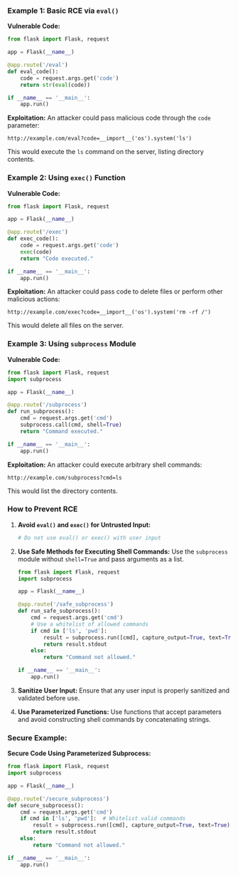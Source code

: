 ### Example 1: Basic RCE via `eval()`

**Vulnerable Code:**
```python
from flask import Flask, request

app = Flask(__name__)

@app.route('/eval')
def eval_code():
    code = request.args.get('code')
    return str(eval(code))

if __name__ == '__main__':
    app.run()
```

**Exploitation:**
An attacker could pass malicious code through the `code` parameter:
```
http://example.com/eval?code=__import__('os').system('ls')
```
This would execute the `ls` command on the server, listing directory contents.

### Example 2: Using `exec()` Function

**Vulnerable Code:**
```python
from flask import Flask, request

app = Flask(__name__)

@app.route('/exec')
def exec_code():
    code = request.args.get('code')
    exec(code)
    return "Code executed."

if __name__ == '__main__':
    app.run()
```

**Exploitation:**
An attacker could pass code to delete files or perform other malicious actions:
```
http://example.com/exec?code=__import__('os').system('rm -rf /')
```
This would delete all files on the server.

### Example 3: Using `subprocess` Module

**Vulnerable Code:**
```python
from flask import Flask, request
import subprocess

app = Flask(__name__)

@app.route('/subprocess')
def run_subprocess():
    cmd = request.args.get('cmd')
    subprocess.call(cmd, shell=True)
    return "Command executed."

if __name__ == '__main__':
    app.run()
```

**Exploitation:**
An attacker could execute arbitrary shell commands:
```
http://example.com/subprocess?cmd=ls
```
This would list the directory contents.

### How to Prevent RCE

1. **Avoid `eval()` and `exec()` for Untrusted Input:**
   ```python
   # Do not use eval() or exec() with user input
   ```

2. **Use Safe Methods for Executing Shell Commands:**
   Use the `subprocess` module without `shell=True` and pass arguments as a list.
   ```python
   from flask import Flask, request
   import subprocess

   app = Flask(__name__)

   @app.route('/safe_subprocess')
   def run_safe_subprocess():
       cmd = request.args.get('cmd')
       # Use a whitelist of allowed commands
       if cmd in ['ls', 'pwd']:
           result = subprocess.run([cmd], capture_output=True, text=True)
           return result.stdout
       else:
           return "Command not allowed."

   if __name__ == '__main__':
       app.run()
   ```

3. **Sanitize User Input:**
   Ensure that any user input is properly sanitized and validated before use.

4. **Use Parameterized Functions:**
   Use functions that accept parameters and avoid constructing shell commands by concatenating strings.

### Secure Example:

**Secure Code Using Parameterized Subprocess:**
```python
from flask import Flask, request
import subprocess

app = Flask(__name__)

@app.route('/secure_subprocess')
def secure_subprocess():
    cmd = request.args.get('cmd')
    if cmd in ['ls', 'pwd']:  # Whitelist valid commands
        result = subprocess.run([cmd], capture_output=True, text=True)
        return result.stdout
    else:
        return "Command not allowed."

if __name__ == '__main__':
    app.run()
```
